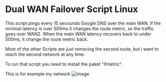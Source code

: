 # Dual WAN Failover Script Linux

This script pings every 15 secounds Google DNS over the main WAN. 
If the minimal latency is over 500ms it changes the route metric, so the traffic goes over WAN2.
When the main WAN latency recovers back to under 500ms, it change the route metric back.

Most of the other Scripts are just removing the second route, but i want to reach the second network at any time.

To run that script you need to install the paket "ifmetric".

This is for example my network
![image](https://user-images.githubusercontent.com/10454554/123535376-c7bfe000-d723-11eb-8e9a-e65efa00d02d.png)
